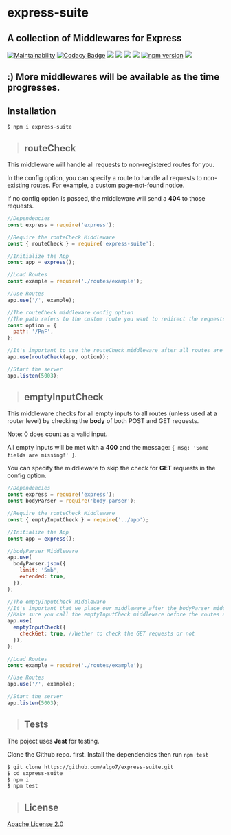 # express-suite

## A collection of Middlewares for Express

[![Maintainability](https://api.codeclimate.com/v1/badges/48a4f566a0ab37a4f5d4/maintainability)](https://codeclimate.com/github/algo7/express-suite/maintainability)
[![Codacy Badge](https://api.codacy.com/project/badge/Grade/230d4840e65c45e2bc7682ee4659a7c9)](https://www.codacy.com/manual/algo7/express-suite?utm_source=github.com&utm_medium=referral&utm_content=algo7/express-suite&utm_campaign=Badge_Grade)
[![](https://img.shields.io/github/license/algo7/express-suite)]()
[![](https://img.shields.io/github/issues/algo7/express-suite)]()
[![](https://img.shields.io/github/forks/algo7/express-suite)]()
[![](https://img.shields.io/github/stars/algo7/express-suite)]()
[![npm version](https://badge.fury.io/js/express-suite.svg)](https://badge.fury.io/js/express-suite)
[![](https://img.shields.io/npm/dt/express-suite)]()

## :) More middlewares will be available as the time progresses.

## Installation

```
$ npm i express-suite
```

> ## routeCheck

This middleware will handle all requests to non-registered routes for you.

In the config option, you can specify a route to handle all requests to non-existing routes. For example, a custom page-not-found notice.

If no config option is passed, the middleware will send a **404** to those requests.

```javascript
//Dependencies
const express = require('express');

//Require the routeCheck Middleware
const { routeCheck } = require('express-suite');

//Initialize the App
const app = express();

//Load Routes
const example = require('./routes/example');

//Use Routes
app.use('/', example);

//The routeCheck middleware config option
//The path refers to the custom route you want to redirect the requests to
const option = {
  path: '/PnF',
};

//It's important to use the routeCheck middleware after all routes are loaded
app.use(routeCheck(app, option));

//Start the server
app.listen(5003);
```

> ## emptyInputCheck

This middleware checks for all empty inputs to all routes (unless used at a router level) by checking the **body** of both POST and GET requests.

Note: 0 does count as a valid input.

All empty inputs will be met with a **400** and the message: `{ msg: 'Some fields are missing!' }`.

You can specify the middleware to skip the check for **GET** requests in the config option.

```javascript
//Dependencies
const express = require('express');
const bodyParser = require('body-parser');

//Require the routeCheck Middleware
const { emptyInputCheck } = require('../app');

//Initialize the App
const app = express();

//bodyParser Middleware
app.use(
  bodyParser.json({
    limit: '5mb',
    extended: true,
  }),
);

//The emptyInputCheck Middleware
//It's important that we place our middleware after the bodyParser middleware
//Make sure you call the emptyInputCheck middleware before the routes are loaded
app.use(
  emptyInputCheck({
    checkGet: true, //Wether to check the GET requests or not
  }),
);

//Load Routes
const example = require('./routes/example');

//Use Routes
app.use('/', example);

//Start the server
app.listen(5003);
```

> ## Tests

The poject uses **Jest** for testing.

Clone the Github repo. first. Install the dependencies then run `npm test`

```bash
$ git clone https://github.com/algo7/express-suite.git
$ cd express-suite
$ npm i
$ npm test
```

> ## License

[Apache License 2.0](https://github.com/algo7/express-suite/blob/master/LICENSE)

